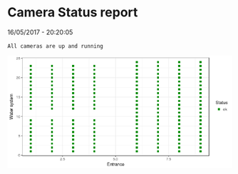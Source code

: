Camera Status report
================
16/05/2017 - 20:20:05

    All cameras are up and running

![](camreport_files/figure-markdown_github/unnamed-chunk-2-1.png)
